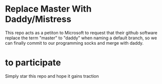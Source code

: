 # Replace Master With Daddy/Mistress
This repo acts as a petiton to Microsoft to request that their github software replace the term "master" to "daddy" when naming a default branch, so we can finally commit to our programming socks and merge with daddy.

# to participate
Simply star this repo and hope it gains traction
